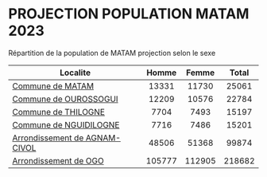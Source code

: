 # PROJECTION POPULATION MATAM 2023
	
Répartition de la population de MATAM projection selon le sexe
	
| Localite  | Homme | Femme | Total |
| --------- |:-----:|:-----:|:-----:|
| [Commune de MATAM](MATAM) | 13331 | 11730 | 25061 |
| [Commune de OUROSSOGUI](OUROSSOGUI) | 12209 | 10576 | 22784 |
| [Commune de THILOGNE](THILOGNE) | 7704 | 7493 | 15197 |
| [Commune de NGUIDILOGNE](NGUIDILOGNE) | 7716 | 7486 | 15201 |
| [Arrondissement de AGNAM-CIVOL](AGNAM-CIVOL) | 48506 | 51368 | 99874 |
| [Arrondissement de OGO](OGO) | 105777 | 112905 | 218682 |
